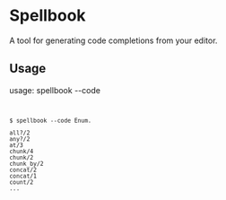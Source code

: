 Spellbook
=========

A tool for generating code completions from your editor.

## Usage

usage: spellbook --code <code>

```
$ spellbook --code Enum.

all?/2
any?/2
at/3
chunk/4
chunk/2
chunk_by/2
concat/2
concat/1
count/2
...
```
 
